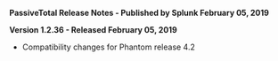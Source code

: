 **PassiveTotal Release Notes - Published by Splunk February 05, 2019**


**Version 1.2.36 - Released February 05, 2019**

* Compatibility changes for Phantom release 4.2
